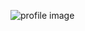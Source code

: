 ![profile image](https://avatars.githubusercontent.com/u/79319610?s=400&u=e61d97987a50a7a7b8f5199c2673ae9c750545ae&v=4)
